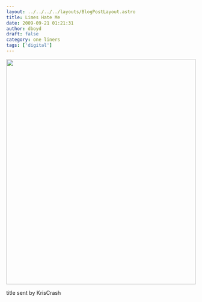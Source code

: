 ```yaml
---
layout: ../../../../layouts/BlogPostLayout.astro
title: Limes Hate Me
date: 2009-09-21 01:21:31
author: dboyd
draft: false
category: one liners
tags: ['digital']
---
```

<img
    srcset="https://img.selfiespirits.com/images/2009/09/limesHate_480.avif 480w"
    sizes="(max-width: 480px) 100vw"
    src="https://img.selfiespirits.com/images/2009/09/limesHate.jpg"
    alt=""
    style="width: clamp(0px, 100%, 600px); height: auto;"
/>

title sent by KrisCrash